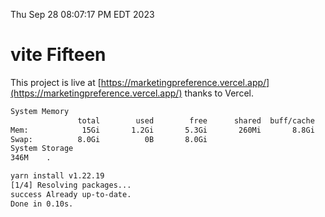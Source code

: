 Thu Sep 28 08:07:17 PM EDT 2023

# vite Fifteen


This project is live at [https://marketingpreference.vercel.app/](https://marketingpreference.vercel.app/) thanks to Vercel.

```bash
System Memory
               total        used        free      shared  buff/cache   available
Mem:            15Gi       1.2Gi       5.3Gi       260Mi       8.8Gi        13Gi
Swap:          8.0Gi          0B       8.0Gi
System Storage
346M	.
```
```bash
yarn install v1.22.19
[1/4] Resolving packages...
success Already up-to-date.
Done in 0.10s.
```
